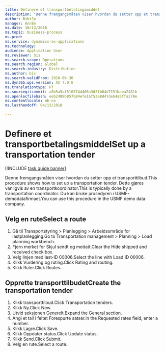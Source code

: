 ```yaml
--- 
title: Definere et transportbetalingsmiddel
description: "Denne fremgangsmåten viser hvordan du setter opp et transporttilbud."
author: BibiSp
manager: AnnBe
ms.date: 10/13/2016
ms.topic: business-process
ms.prod: 
ms.service: dynamics-ax-applications
ms.technology: 
audience: Application User
ms.reviewer: bis
ms.search.scope: Operations
ms.search.region: Global
ms.search.industry: Distribution
ms.author: bis
ms.search.validFrom: 2016-06-30
ms.dyn365.ops.version: AX 7.0.0
ms.translationtype: HT
ms.sourcegitcommit: a8b5a5af5108744406a3d2fb84d7151baea2481b
ms.openlocfilehash: eeb2489b857b84efe16f53e8d47deb4a5ffa279e
ms.contentlocale: nb-no
ms.lasthandoff: 04/13/2018

---
```

# <a name="set-up-a-transportation-tender"></a><span data-ttu-id="163a7-103">Definere et transportbetalingsmiddel</span><span class="sxs-lookup"><span data-stu-id="163a7-103">Set up a transportation tender</span></span>

[!INCLUDE [task guide banner](../../includes/task-guide-banner.md)]

<span data-ttu-id="163a7-104">Denne fremgangsmåten viser hvordan du setter opp et transporttilbud.</span><span class="sxs-lookup"><span data-stu-id="163a7-104">This procedure shows how to set up a transportation tender.</span></span> <span data-ttu-id="163a7-105">Dette gjøres vanligvis av en transportkoordinator.</span><span class="sxs-lookup"><span data-stu-id="163a7-105">This is typically done by a transportation coordinator.</span></span> <span data-ttu-id="163a7-106">Du kan bruke prosedyren i USMF-demodatafirmaet.</span><span class="sxs-lookup"><span data-stu-id="163a7-106">You can use this procedure in the USMF demo data company.</span></span>


## <a name="select-a-route"></a><span data-ttu-id="163a7-107">Velg en rute</span><span class="sxs-lookup"><span data-stu-id="163a7-107">Select a route</span></span>
1. <span data-ttu-id="163a7-108">Gå til Transportstyring > Planlegging > Arbeidsområde for lastplanlegging.</span><span class="sxs-lookup"><span data-stu-id="163a7-108">Go to Transportation management > Planning > Load planning workbench.</span></span>
2. <span data-ttu-id="163a7-109">Fjern merket for Skjul sendt og mottatt.</span><span class="sxs-lookup"><span data-stu-id="163a7-109">Clear the Hide shipped and received check box.</span></span>
3. <span data-ttu-id="163a7-110">Velg linjen med last-ID 00006.</span><span class="sxs-lookup"><span data-stu-id="163a7-110">Select the line with Load ID 00006.</span></span>
4. <span data-ttu-id="163a7-111">Klikk Vurdering og ruting.</span><span class="sxs-lookup"><span data-stu-id="163a7-111">Click Rating and routing.</span></span>
5. <span data-ttu-id="163a7-112">Klikk Ruter.</span><span class="sxs-lookup"><span data-stu-id="163a7-112">Click Routes.</span></span>

## <a name="create-the-transportation-tender"></a><span data-ttu-id="163a7-113">Opprette transporttilbudet</span><span class="sxs-lookup"><span data-stu-id="163a7-113">Create the transportation tender</span></span>
1. <span data-ttu-id="163a7-114">Klikk transporttilbud.</span><span class="sxs-lookup"><span data-stu-id="163a7-114">Click Transportation tenders.</span></span>
2. <span data-ttu-id="163a7-115">Klikk Ny.</span><span class="sxs-lookup"><span data-stu-id="163a7-115">Click New.</span></span>
3. <span data-ttu-id="163a7-116">Utvid seksjonen Generelt.</span><span class="sxs-lookup"><span data-stu-id="163a7-116">Expand the General section.</span></span>
4. <span data-ttu-id="163a7-117">Angi et tall i feltet Forespurte satser.</span><span class="sxs-lookup"><span data-stu-id="163a7-117">In the Requested rates field, enter a number.</span></span>
5. <span data-ttu-id="163a7-118">Klikk Lagre.</span><span class="sxs-lookup"><span data-stu-id="163a7-118">Click Save.</span></span>
6. <span data-ttu-id="163a7-119">Klikk Oppdater status.</span><span class="sxs-lookup"><span data-stu-id="163a7-119">Click Update status.</span></span>
7. <span data-ttu-id="163a7-120">Klikk Send.</span><span class="sxs-lookup"><span data-stu-id="163a7-120">Click Submit.</span></span>
8. <span data-ttu-id="163a7-121">Velg en rute.</span><span class="sxs-lookup"><span data-stu-id="163a7-121">Select a route.</span></span>


